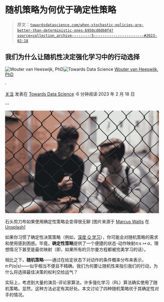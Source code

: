# 随机策略为何优于确定性策略

> 原文：[`towardsdatascience.com/when-stochastic-policies-are-better-than-deterministic-ones-b950cd0d60f4?source=collection_archive---------5-----------------------#2023-02-18`](https://towardsdatascience.com/when-stochastic-policies-are-better-than-deterministic-ones-b950cd0d60f4?source=collection_archive---------5-----------------------#2023-02-18)

## 我们为什么让随机性决定强化学习中的行动选择

[](https://wvheeswijk.medium.com/?source=post_page-----b950cd0d60f4--------------------------------)![Wouter van Heeswijk, PhD](https://wvheeswijk.medium.com/?source=post_page-----b950cd0d60f4--------------------------------)[](https://towardsdatascience.com/?source=post_page-----b950cd0d60f4--------------------------------)![Towards Data Science](https://towardsdatascience.com/?source=post_page-----b950cd0d60f4--------------------------------) [Wouter van Heeswijk, PhD](https://wvheeswijk.medium.com/?source=post_page-----b950cd0d60f4--------------------------------)

·

[关注](https://medium.com/m/signin?actionUrl=https%3A%2F%2Fmedium.com%2F_%2Fsubscribe%2Fuser%2F33f45c9ab481&operation=register&redirect=https%3A%2F%2Ftowardsdatascience.com%2Fwhen-stochastic-policies-are-better-than-deterministic-ones-b950cd0d60f4&user=Wouter+van+Heeswijk%2C+PhD&userId=33f45c9ab481&source=post_page-33f45c9ab481----b950cd0d60f4---------------------post_header-----------) 发表在 [Towards Data Science](https://towardsdatascience.com/?source=post_page-----b950cd0d60f4--------------------------------) ·6 分钟阅读·2023 年 2 月 18 日 [](https://medium.com/m/signin?actionUrl=https%3A%2F%2Fmedium.com%2F_%2Fvote%2Ftowards-data-science%2Fb950cd0d60f4&operation=register&redirect=https%3A%2F%2Ftowardsdatascience.com%2Fwhen-stochastic-policies-are-better-than-deterministic-ones-b950cd0d60f4&user=Wouter+van+Heeswijk%2C+PhD&userId=33f45c9ab481&source=-----b950cd0d60f4---------------------clap_footer-----------)

--

[](https://medium.com/m/signin?actionUrl=https%3A%2F%2Fmedium.com%2F_%2Fbookmark%2Fp%2Fb950cd0d60f4&operation=register&redirect=https%3A%2F%2Ftowardsdatascience.com%2Fwhen-stochastic-policies-are-better-than-deterministic-ones-b950cd0d60f4&source=-----b950cd0d60f4---------------------bookmark_footer-----------)![](img/8175bb620e2361f15241cbfd404190f9.png)

石头剪刀布如果使用确定性策略会变得很无聊 [图片来源于 [Marcus Wallis](https://unsplash.com/@marcus_wallis?utm_source=medium&utm_medium=referral) 在 [Unsplash](https://unsplash.com/?utm_source=medium&utm_medium=referral)]

如果你习惯了确定性决策策略（例如，[深度 Q 学习](https://medium.com/towards-data-science/deep-q-learning-for-the-cliff-walking-problem-b54835409046)），你可能会对随机策略的需求和使用感到困惑。毕竟，**确定性策略**提供了一个便捷的状态-动作映射*π:s ↦ a*，理想情况下甚至是最优映射（即，如果所有的贝尔曼方程都被完美学习的话）。

相比之下，**随机策略**——通过在给定状态下对动作的条件概率分布来表示，*π:P(a|s)*——似乎相当不便且不精确。我们为何要让随机性来指引我们的行动，为什么将选择最佳决策的权利交给运气？

实际上，考虑到大量的演员-评论家算法，许多强化学习（RL）算法确实使用了随机策略。显然，这种方法必定有其好处。本文讨论了四种随机策略优于其确定性对手的情况。
